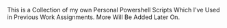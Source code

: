This is a Collection of my own Personal Powershell Scripts Which I've Used in Previous Work Assignments. More Will Be Added Later On.
